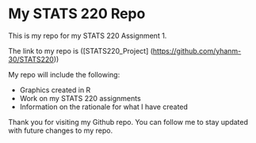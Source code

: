 # My STATS 220 Repo

This is my repo for my STATS 220 Assignment 1.

The link to my repo is ([STATS220_Project] (https://github.com/yhanm-30/STATS220))

My repo will include the following:

- Graphics created in R
- Work on my STATS 220 assignments
- Information on the rationale for what I have created

Thank you for visiting my Github repo. You can follow me to stay updated with future changes to my repo.
